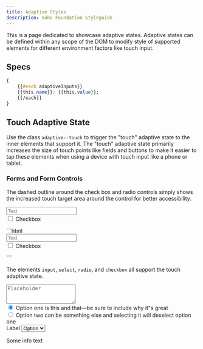 ```yaml
---
title: Adaptive Styles
description: Soho Foundation Styleguide
---
```


This is a page dedicated to showcase adaptive states. Adaptive states can be defined within any scope of the DOM to modify style of supported elements for different environment factors like touch input.

## Specs

```css
{
    {{#each adaptiveInputs}}
    {{this.name}}: {{this.value}};
    {{/each}}
}
```

## Touch Adaptive State

Use the class `adaptive--touch` to trigger the "touch" adaptive state to the inner elements that support it. The "touch" adaptive state primarily increases the size of touch points like fields and buttons to make it easier to tap these elements when using a device with touch input like a phone or tablet.

### Forms and Form Controls

The dashed outline around the check box and radio controls simply shows the increased touch target area around the control for better accessibility.

<div class="adaptive--touch example">
    <form>
        <input type="text" class="form-control" placeholder="Text">
        <div class="form-checkbox">
            <label for="exampleCheckbox1" class="example-padding">
                <input type="checkbox" class="form-checkbox--input" id="exampleCheckbox1" value=""/>
                Checkbox
            </label>
        </div>
    </form>
</div>
```html
<div class="adaptive--touch">
    <form>
        <!-- This input and checkbox will have a larger touch point since it's in an adaptive parent -->
        <input type="text" class="form-control" placeholder="Text">
        <div class="form-checkbox">
            <label for="exampleCheckbox1" class="example-padding">
                <input type="checkbox" class="form-checkbox--input" id="exampleCheckbox1" value=""/>
                Checkbox
            </label>
        </div>
    </form>
</div>
```

The elements `input`, `select`, `radio`, and `checkbox` all support the touch adaptive state.

<div class="adaptive--touch example">
    <form>
        <textarea class="form-control" placeholder="Placeholder" rows="3"></textarea>
        <div class="form-radio">
            <label class="example-padding">
                <input type="radio" class="form-radio--input" name="optionsRadios" id="optionsRadios1" value="option1" checked>
                Option one is this and that&mdash;be sure to include why it"s great
            </label>
        </div>
        <div class="form-radio">
            <label class="example-padding">
                <input type="radio" class="form-radio--input" name="optionsRadios" id="optionsRadios2" value="option2">
                Option two can be something else and selecting it will deselect option one
            </label>
        </div>
        <div class="form-group">
          <label form="select-normal-1">Label</label>
              <select id="select-normal-1" class="form-control">
                <option>Option</option>
                <option>Option</option>
                <option>Option</option>
            </select>
            <p class="info-block">Some info text</p>
        </div>
    </form>
</div>

